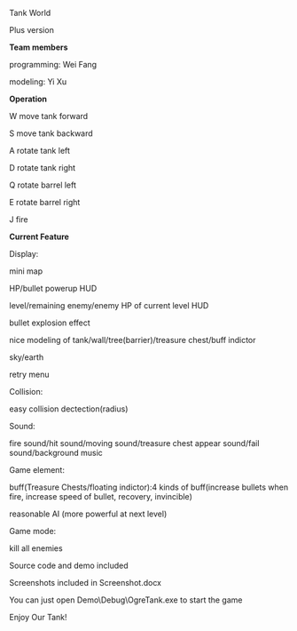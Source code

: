 Tank World

Plus version

**Team members**

programming: 	Wei Fang 

modeling: 	Yi Xu

**Operation**

W	move tank forward

S	move tank backward

A	rotate tank left

D	rotate tank right

Q	rotate barrel left

E	rotate barrel right

J	fire

**Current Feature**

Display:

mini map

HP/bullet powerup HUD

level/remaining enemy/enemy HP of current level HUD

bullet explosion effect

nice modeling of tank/wall/tree(barrier)/treasure chest/buff indictor

sky/earth

retry menu


Collision:

easy collision dectection(radius)

Sound:

fire sound/hit sound/moving sound/treasure chest appear sound/fail sound/background music

Game element:

buff(Treasure Chests/floating indictor):4 kinds of buff(increase bullets when fire, increase speed of bullet, recovery, invincible)

reasonable AI (more powerful at next level)

Game mode:

kill all enemies


Source code and demo included

Screenshots included in Screenshot.docx

You can just open Demo\Debug\OgreTank.exe to start the game

Enjoy Our Tank!